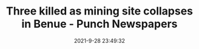 ---
"title": "Three killed as mining site collapses in Benue - Punch Newspapers"
"date": "2021-9-28 23:49:32"
"feed_name": "GOOGLENEWSMINING"
"feed_website": "https://news.google.com/search?q=mining%2Bincident&hl=en-US&gl=US&ceid=US:en"
"feed_rss": "https://news.google.com/rss/search?q=mining%2Bincident&hl=en-US&gl=US&ceid=US:en"
"link": "https://punchng.com/three-killed-as-mining-site-collapses-in-benue/"
"source": "{'href': 'https://punchng.com', 'title': 'Punch Newspapers'}"
"file": "_posts/2021-1-1-0e3e3dcc10755b7874b356b3a2f1d140717fd1e8.md"
"accident": "1"
"drilling": "0"
"dead": "3"
"injured": "0"
"arrested": "0"
"where": "mining site"
"causes": "collapse"
"place": "unknown place"
---